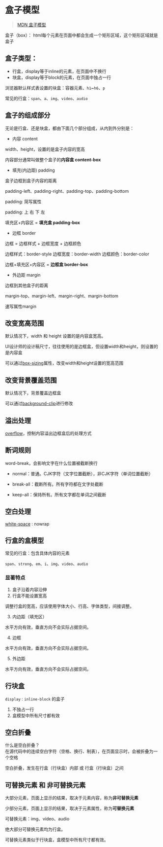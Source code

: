# 盒子模型
> [MDN 盒子模型](https://developer.mozilla.org/zh-CN/docs/Web/CSS/CSS_box_model/Introduction_to_the_CSS_box_model)  

盒子（box）： html每个元素在页面中都会生成一个矩形区域，这个矩形区域就是盒子

## 盒子类型：

- 行盒，display等于inline的元素，在页面中不换行
- 块盒，display等于block的元素，在页面中独占一行


浏览器默认样式表设置的块盒：容器元素、`h1`~`h6`、`p`

常见的行盒：`span`、`a`、`img`、`video`、`audio`

## 盒子的组成部分

无论是行盒、还是块盒，都由下面几个部分组成，从内到外分别是：

- 内容  content

width、height，设置的是盒子内容的宽高

内容部分通常叫做整个盒子的**内容盒 content-box**

- 填充(内边距)  padding

盒子边框到盒子内容的距离

padding-left、padding-right、padding-top、padding-bottom

padding: 简写属性

padding: 上 右 下 左

填充区+内容区 = **填充盒 padding-box**

- 边框  border

边框 = 边框样式 + 边框宽度 + 边框颜色

边框样式：border-style
边框宽度：border-width
边框颜色：border-color

边框+填充区+内容区 = **边框盒 border-box**

- 外边距  margin

边框到其他盒子的距离

margin-top、margin-left、margin-right、margin-bottom

速写属性margin


## 改变宽高范围

默认情况下，width 和 height 设置的是内容盒宽高。


UI设计师的设计稿尺寸，往往使用的是边框盒，但设置width和height，则设置的是内容盒

可以通过[box-sizing](https://developer.mozilla.org/zh-CN/docs/Web/CSS/box-sizing)属性，改变width和height设置的宽高范围

## 改变背景覆盖范围

默认情况下，背景覆盖边框盒

可以通过[background-clip](https://developer.mozilla.org/zh-CN/docs/Web/CSS/background-clip)进行修改

## 溢出处理

[overflow](https://developer.mozilla.org/zh-CN/docs/Web/CSS/overflow)，控制内容溢出边框盒后的处理方式

## 断词规则

word-break，会影响文字在什么位置被截断换行

- normal：普通。CJK字符（文字位置截断），非CJK字符（单词位置截断）

- break-all：截断所有。所有字符都在文字处截断

- keep-all：保持所有。所有文字都在单词之间截断

## 空白处理

[white-space](https://developer.mozilla.org/zh-CN/docs/Web/CSS/white-space) : nowrap

## 行盒的盒模型

常见的行盒：包含具体内容的元素

`span`、`strong`、`em`、`i`、`img`、`video`、`audio`

### 显著特点

1. 盒子沿着内容沿伸
2. 行盒不能设置宽高

调整行盒的宽高，应该使用字体大小、行高、字体类型，间接调整。

3. 内边距（填充区）

水平方向有效，垂直方向不会实际占据空间。

4. 边框

水平方向有效，垂直方向不会实际占据空间。

5. 外边距

水平方向有效，垂直方向不会实际占据空间。


## 行块盒

`display：inline-block` 的盒子

1. 不独占一行
2. 盒模型中所有尺寸都有效

## 空白折叠
什么是空白折叠？  
在源代码中的连续空白字符（空格、换行、制表），在页面显示时，会被折叠为一个空格  

空白折叠，发生在行盒（行块盒）内部 或 行盒（行块盒）之间

## 可替换元素 和 非可替换元素

大部分元素，页面上显示的结果，取决于元素内容，称为**非可替换元素**

少部分元素，页面上显示的结果，取决于元素属性，称为**可替换元素**

可替换元素：img、video、audio

绝大部分可替换元素均为行盒。

可替换元素类似于行块盒，盒模型中所有尺寸都有效。
